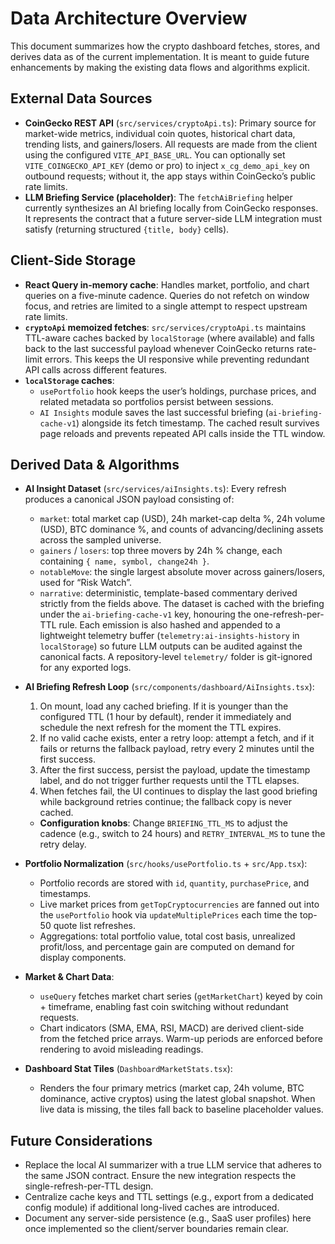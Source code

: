 # Data Architecture Overview

This document summarizes how the crypto dashboard fetches, stores, and derives data as of the current implementation. It is meant to guide future enhancements by making the existing data flows and algorithms explicit.

## External Data Sources

- **CoinGecko REST API** (`src/services/cryptoApi.ts`): Primary source for market-wide metrics, individual coin quotes, historical chart data, trending lists, and gainers/losers. All requests are made from the client using the configured `VITE_API_BASE_URL`. You can optionally set `VITE_COINGECKO_API_KEY` (demo or pro) to inject `x_cg_demo_api_key` on outbound requests; without it, the app stays within CoinGecko’s public rate limits.
- **LLM Briefing Service (placeholder)**: The `fetchAiBriefing` helper currently synthesizes an AI briefing locally from CoinGecko responses. It represents the contract that a future server-side LLM integration must satisfy (returning structured `{title, body}` cells).

## Client-Side Storage

- **React Query in-memory cache**: Handles market, portfolio, and chart queries on a five-minute cadence. Queries do not refetch on window focus, and retries are limited to a single attempt to respect upstream rate limits.
- **`cryptoApi` memoized fetches**: `src/services/cryptoApi.ts` maintains TTL-aware caches backed by `localStorage` (where available) and falls back to the last successful payload whenever CoinGecko returns rate-limit errors. This keeps the UI responsive while preventing redundant API calls across different features.
- **`localStorage` caches**:
  - `usePortfolio` hook keeps the user’s holdings, purchase prices, and related metadata so portfolios persist between sessions.
  - `AI Insights` module saves the last successful briefing (`ai-briefing-cache-v1`) alongside its fetch timestamp. The cached result survives page reloads and prevents repeated API calls inside the TTL window.

## Derived Data & Algorithms

- **AI Insight Dataset** (`src/services/aiInsights.ts`): Every refresh produces a canonical JSON payload consisting of:
  - `market`: total market cap (USD), 24h market-cap delta %, 24h volume (USD), BTC dominance %, and counts of advancing/declining assets across the sampled universe.
  - `gainers` / `losers`: top three movers by 24h % change, each containing `{ name, symbol, change24h }`.
  - `notableMove`: the single largest absolute mover across gainers/losers, used for “Risk Watch”.
  - `narrative`: deterministic, template-based commentary derived strictly from the fields above.
  The dataset is cached with the briefing under the `ai-briefing-cache-v1` key, honouring the one-refresh-per-TTL rule. Each emission is also hashed and appended to a lightweight telemetry buffer (`telemetry:ai-insights-history` in `localStorage`) so future LLM outputs can be audited against the canonical facts. A repository-level `telemetry/` folder is git-ignored for any exported logs.

- **AI Briefing Refresh Loop** (`src/components/dashboard/AiInsights.tsx`):
  1. On mount, load any cached briefing. If it is younger than the configured TTL (1 hour by default), render it immediately and schedule the next refresh for the moment the TTL expires.
  2. If no valid cache exists, enter a retry loop: attempt a fetch, and if it fails or returns the fallback payload, retry every 2 minutes until the first success.
  3. After the first success, persist the payload, update the timestamp label, and do not trigger further requests until the TTL elapses.
  4. When fetches fail, the UI continues to display the last good briefing while background retries continue; the fallback copy is never cached.
  - **Configuration knobs**: Change `BRIEFING_TTL_MS` to adjust the cadence (e.g., switch to 24 hours) and `RETRY_INTERVAL_MS` to tune the retry delay.

- **Portfolio Normalization** (`src/hooks/usePortfolio.ts` + `src/App.tsx`):
  - Portfolio records are stored with `id`, `quantity`, `purchasePrice`, and timestamps.
  - Live market prices from `getTopCryptocurrencies` are fanned out into the `usePortfolio` hook via `updateMultiplePrices` each time the top-50 quote list refreshes.
  - Aggregations: total portfolio value, total cost basis, unrealized profit/loss, and percentage gain are computed on demand for display components.

- **Market & Chart Data**:
  - `useQuery` fetches market chart series (`getMarketChart`) keyed by coin + timeframe, enabling fast coin switching without redundant requests.
  - Chart indicators (SMA, EMA, RSI, MACD) are derived client-side from the fetched price arrays. Warm-up periods are enforced before rendering to avoid misleading readings.

- **Dashboard Stat Tiles** (`DashboardMarketStats.tsx`):
  - Renders the four primary metrics (market cap, 24h volume, BTC dominance, active cryptos) using the latest global snapshot. When live data is missing, the tiles fall back to baseline placeholder values.

## Future Considerations

- Replace the local AI summarizer with a true LLM service that adheres to the same JSON contract. Ensure the new integration respects the single-refresh-per-TTL design.
- Centralize cache keys and TTL settings (e.g., export from a dedicated config module) if additional long-lived caches are introduced.
- Document any server-side persistence (e.g., SaaS user profiles) here once implemented so the client/server boundaries remain clear.
